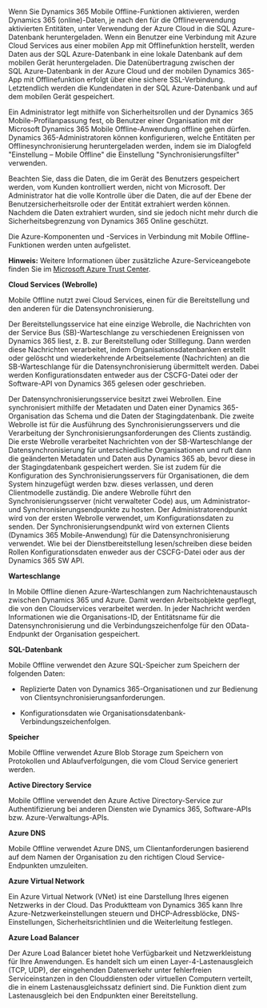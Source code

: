 Wenn Sie Dynamics 365 Mobile Offline-Funktionen aktivieren, werden Dynamics 365 (online)-Daten, je nach den für die Offlineverwendung aktivierten Entitäten, unter Verwendung der Azure Cloud in die SQL Azure-Datenbank heruntergeladen. Wenn ein Benutzer eine Verbindung mit Azure Cloud Services aus einer mobilen App mit Offlinefunktion herstellt, werden Daten aus der SQL Azure-Datenbank in eine lokale Datenbank auf dem mobilen Gerät heruntergeladen. Die Datenübertragung zwischen der SQL Azure-Datenbank in der Azure Cloud und der mobilen Dynamics 365-App mit Offlinefunktion erfolgt über eine sichere SSL-Verbindung. Letztendlich werden die Kundendaten in der SQL Azure-Datenbank und auf dem mobilen Gerät gespeichert.  
  
 Ein Administrator legt mithilfe von Sicherheitsrollen und der Dynamics 365 Mobile-Profilanpassung fest, ob Benutzer einer Organisation mit der Microsoft Dynamics 365 Mobile Offline-Anwendung offline gehen dürfen. Dynamics 365-Administratoren können konfigurieren, welche Entitäten per Offlinesynchronisierung heruntergeladen werden, indem sie im Dialogfeld "Einstellung – Mobile Offline" die Einstellung "Synchronisierungsfilter" verwenden.  
  
 Beachten Sie, dass die Daten, die im Gerät des Benutzers gespeichert werden, vom Kunden kontrolliert werden, nicht von Microsoft. Der Administrator hat die volle Kontrolle über die Daten, die auf der Ebene der Benutzersicherheitsrolle oder der Entität extrahiert werden können. Nachdem die Daten extrahiert wurden, sind sie jedoch nicht mehr durch die Sicherheitsbegrenzung von Dynamics 365 Online geschützt.  
  
 Die Azure-Komponenten und -Services in Verbindung mit Mobile Offline-Funktionen werden unten aufgelistet.  
  
 **Hinweis:** Weitere Informationen über zusätzliche Azure-Serviceangebote finden Sie im [Microsoft Azure Trust Center](https://azure.microsoft.com/support/trust-center/).  
  
 **Cloud Services (Webrolle)**  
  
 Mobile Offline nutzt zwei Cloud Services, einen für die Bereitstellung und den anderen für die Datensynchronisierung.  
  
 Der Bereitstellungsservice hat eine einzige Webrolle, die Nachrichten von der Service Bus (SB)-Warteschlange zu verschiedenen Ereignissen von Dynamics 365 liest, z. B. zur Bereitstellung oder Stilllegung. Dann werden diese Nachrichten verarbeitet, indem Organisationsdatenbanken erstellt oder gelöscht und wiederkehrende Arbeitselemente (Nachrichten) an die SB-Warteschlange für die Datensynchronisierung übermittelt werden. Dabei werden Konfigurationsdaten entweder aus der CSCFG-Datei oder der Software-API von Dynamics 365 gelesen oder geschrieben.  
  
 Der Datensynchronisierungsservice besitzt zwei Webrollen. Eine synchronisiert mithilfe der Metadaten und Daten einer Dynamics 365-Organisation das Schema und die Daten der Stagingdatenbank. Die zweite Webrolle ist für die Ausführung des Synchronisierungsservers und die Verarbeitung der Synchronisierungsanforderungen des Clients zuständig. Die erste Webrolle verarbeitet Nachrichten von der SB-Warteschlange der Datensynchronisierung für unterschiedliche Organisationen und ruft dann die geänderten Metadaten und Daten aus Dynamics 365 ab, bevor diese in der Stagingdatenbank gespeichert werden. Sie ist zudem für die Konfiguration des Synchronisierungsservers für Organisationen, die dem System hinzugefügt werden bzw. dieses verlassen, und deren Clientmodelle zuständig. Die andere Webrolle führt den Synchronisierungsserver (nicht verwalteter Code) aus, um Administrator- und Synchronisierungsendpunkte zu hosten. Der Administratorendpunkt wird von der ersten Webrolle verwendet, um Konfigurationsdaten zu senden. Der Synchronisierungsendpunkt wird von externen Clients (Dynamics 365 Mobile-Anwendung) für die Datensynchronisierung verwendet. Wie bei der Dienstbereitstellung lesen/schreiben diese beiden Rollen Konfigurationsdaten enweder aus der CSCFG-Datei oder aus der Dynamics 365 SW API.  
  
 **Warteschlange**  
  
 In Mobile Offline dienen Azure-Warteschlangen zum Nachrichtenaustausch zwischen Dynamics 365 und Azure. Damit werden Arbeitsobjekte gepflegt, die von den Cloudservices verarbeitet werden. In jeder Nachricht werden Informationen wie die Organisations-ID, der Entitätsname für die Datensynchronisierung und die Verbindungszeichenfolge für den OData-Endpunkt der Organisation gespeichert.  
  
 **SQL-Datenbank**  
  
 Mobile Offline verwendet den Azure SQL-Speicher zum Speichern der folgenden Daten:  
  
-   Replizierte Daten von Dynamics 365-Organisationen und zur Bedienung von Clientsynchronisierungsanforderungen.  
  
-   Konfigurationsdaten wie Organisationsdatenbank-Verbindungszeichenfolgen.  
  
 **Speicher**  
  
 Mobile Offline verwendet Azure Blob Storage zum Speichern von Protokollen und Ablaufverfolgungen, die vom Cloud Service generiert werden.  
  
 **Active Directory Service**  
  
 Mobile Offline verwendet den Azure Active Directory-Service zur Authentifizierung bei anderen Diensten wie Dynamics 365, Software-APIs bzw. Azure-Verwaltungs-APIs.  
  
 **Azure DNS**  
  
 Mobile Offline verwendet Azure DNS, um Clientanforderungen basierend auf dem Namen der Organisation zu den richtigen Cloud Service-Endpunkten umzuleiten.  
  
 **Azure Virtual Network**  
  
 Ein Azure Virtual Network (VNet) ist eine Darstellung Ihres eigenen Netzwerks in der Cloud. Das Produktteam von Dynamics 365 kann Ihre Azure-Netzwerkeinstellungen steuern und DHCP-Adressblöcke, DNS-Einstellungen, Sicherheitsrichtlinien und die Weiterleitung festlegen.  
  
 **Azure Load Balancer**  
  
 Der Azure Load Balancer bietet hohe Verfügbarkeit und Netzwerkleistung für Ihre Anwendungen. Es handelt sich um einen Layer-4-Lastenausgleich (TCP, UDP), der eingehenden Datenverkehr unter fehlerfreien Serviceinstanzen in den Clouddiensten oder virtuellen Computern verteilt, die in einem Lastenausgleichssatz definiert sind. Die Funktion dient zum Lastenausgleich bei den Endpunkten einer Bereitstellung.